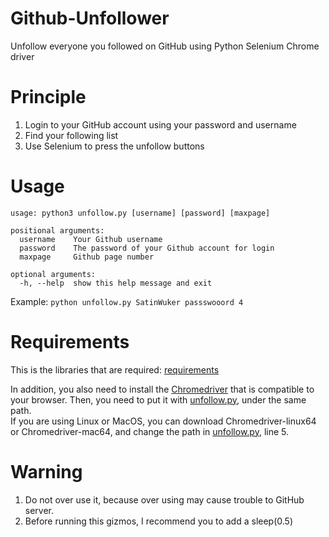 # Github-Unfollower
Unfollow everyone you followed on GitHub using Python Selenium Chrome driver

# Principle
1. Login to your GitHub account using your password and username
2. Find your following list
3. Use Selenium to press the unfollow buttons

# Usage
```
usage: python3 unfollow.py [username] [password] [maxpage]

positional arguments:
  username    Your Github username
  password    The password of your Github account for login
  maxpage     Github page number

optional arguments:
  -h, --help  show this help message and exit
 ```
 
 Example:
 `python unfollow.py SatinWuker passswooord 4`
 
 # Requirements
 This is the libraries that are required: [requirements](requirements.txt)

In addition, you also need to install the [Chromedriver](https://chromedriver.chromium.org/downloads) that is compatible to your browser. Then, you need to put it with [unfollow.py](unfollow.py), under the same path.
<br>
If you are using Linux or MacOS, you can download Chromedriver-linux64 or Chromedriver-mac64, and change the path in [unfollow.py](unfollow.py), line 5.

# Warning
1. Do not over use it, because over using may cause trouble to GitHub server.
2. Before running this gizmos, I recommend you to add a sleep(0.5)
